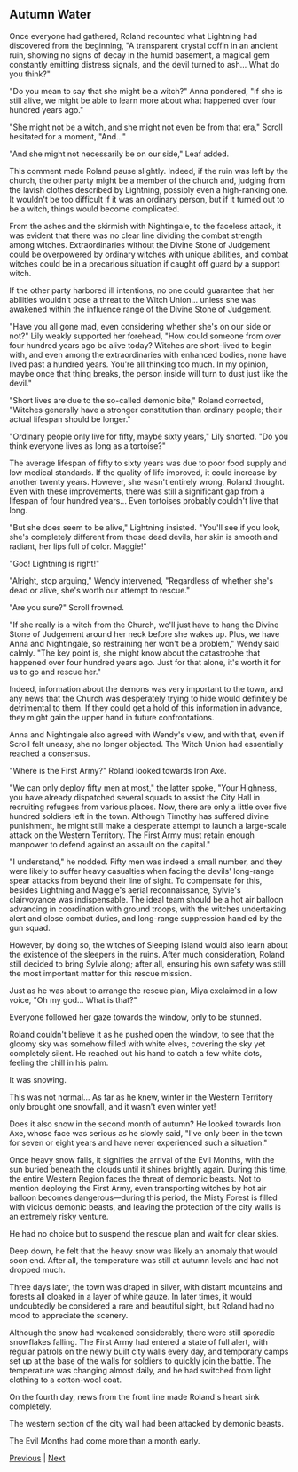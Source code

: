 ## Autumn Water
Once everyone had gathered, Roland recounted what Lightning had discovered from the beginning, "A transparent crystal coffin in an ancient ruin, showing no signs of decay in the humid basement, a magical gem constantly emitting distress signals, and the devil turned to ash... What do you think?"

"Do you mean to say that she might be a witch?" Anna pondered, "If she is still alive, we might be able to learn more about what happened over four hundred years ago."

"She might not be a witch, and she might not even be from that era," Scroll hesitated for a moment, "And…"

"And she might not necessarily be on our side," Leaf added.

This comment made Roland pause slightly. Indeed, if the ruin was left by the church, the other party might be a member of the church and, judging from the lavish clothes described by Lightning, possibly even a high-ranking one. It wouldn't be too difficult if it was an ordinary person, but if it turned out to be a witch, things would become complicated.

From the ashes and the skirmish with Nightingale, to the faceless attack, it was evident that there was no clear line dividing the combat strength among witches. Extraordinaries without the Divine Stone of Judgement could be overpowered by ordinary witches with unique abilities, and combat witches could be in a precarious situation if caught off guard by a support witch.

If the other party harbored ill intentions, no one could guarantee that her abilities wouldn't pose a threat to the Witch Union... unless she was awakened within the influence range of the Divine Stone of Judgement.

"Have you all gone mad, even considering whether she's on our side or not?" Lily weakly supported her forehead, "How could someone from over four hundred years ago be alive today? Witches are short-lived to begin with, and even among the extraordinaries with enhanced bodies, none have lived past a hundred years. You're all thinking too much. In my opinion, maybe once that thing breaks, the person inside will turn to dust just like the devil."

"Short lives are due to the so-called demonic bite," Roland corrected, "Witches generally have a stronger constitution than ordinary people; their actual lifespan should be longer."



"Ordinary people only live for fifty, maybe sixty years," Lily snorted. "Do you think everyone lives as long as a tortoise?" 

The average lifespan of fifty to sixty years was due to poor food supply and low medical standards. If the quality of life improved, it could increase by another twenty years. However, she wasn't entirely wrong, Roland thought. Even with these improvements, there was still a significant gap from a lifespan of four hundred years... Even tortoises probably couldn't live that long.



"But she does seem to be alive," Lightning insisted. "You'll see if you look, she's completely different from those dead devils, her skin is smooth and radiant, her lips full of color. Maggie!"



"Goo! Lightning is right!"



"Alright, stop arguing," Wendy intervened, "Regardless of whether she's dead or alive, she's worth our attempt to rescue."



"Are you sure?" Scroll frowned.



"If she really is a witch from the Church, we'll just have to hang the Divine Stone of Judgement around her neck before she wakes up. Plus, we have Anna and Nightingale, so restraining her won't be a problem," Wendy said calmly. "The key point is, she might know about the catastrophe that happened over four hundred years ago. Just for that alone, it's worth it for us to go and rescue her."



Indeed, information about the demons was very important to the town, and any news that the Church was desperately trying to hide would definitely be detrimental to them. If they could get a hold of this information in advance, they might gain the upper hand in future confrontations.



Anna and Nightingale also agreed with Wendy's view, and with that, even if Scroll felt uneasy, she no longer objected. The Witch Union had essentially reached a consensus.



"Where is the First Army?" Roland looked towards Iron Axe.



"We can only deploy fifty men at most," the latter spoke, "Your Highness, you have already dispatched several squads to assist the City Hall in recruiting refugees from various places. Now, there are only a little over five hundred soldiers left in the town. Although Timothy has suffered divine punishment, he might still make a desperate attempt to launch a large-scale attack on the Western Territory. The First Army must retain enough manpower to defend against an assault on the capital."



"I understand," he nodded. Fifty men was indeed a small number, and they were likely to suffer heavy casualties when facing the devils' long-range spear attacks from beyond their line of sight. To compensate for this, besides Lightning and Maggie's aerial reconnaissance, Sylvie's clairvoyance was indispensable. The ideal team should be a hot air balloon advancing in coordination with ground troops, with the witches undertaking alert and close combat duties, and long-range suppression handled by the gun squad.



However, by doing so, the witches of Sleeping Island would also learn about the existence of the sleepers in the ruins. After much consideration, Roland still decided to bring Sylvie along; after all, ensuring his own safety was still the most important matter for this rescue mission.



Just as he was about to arrange the rescue plan, Miya exclaimed in a low voice, "Oh my god... What is that?"



Everyone followed her gaze towards the window, only to be stunned.



Roland couldn't believe it as he pushed open the window, to see that the gloomy sky was somehow filled with white elves, covering the sky yet completely silent. He reached out his hand to catch a few white dots, feeling the chill in his palm.



It was snowing.



This was not normal... As far as he knew, winter in the Western Territory only brought one snowfall, and it wasn't even winter yet!



Does it also snow in the second month of autumn? He looked towards Iron Axe, whose face was serious as he slowly said, "I've only been in the town for seven or eight years and have never experienced such a situation."

Once heavy snow falls, it signifies the arrival of the Evil Months, with the sun buried beneath the clouds until it shines brightly again. During this time, the entire Western Region faces the threat of demonic beasts. Not to mention deploying the First Army, even transporting witches by hot air balloon becomes dangerous—during this period, the Misty Forest is filled with vicious demonic beasts, and leaving the protection of the city walls is an extremely risky venture.

He had no choice but to suspend the rescue plan and wait for clear skies.

Deep down, he felt that the heavy snow was likely an anomaly that would soon end. After all, the temperature was still at autumn levels and had not dropped much.

Three days later, the town was draped in silver, with distant mountains and forests all cloaked in a layer of white gauze. In later times, it would undoubtedly be considered a rare and beautiful sight, but Roland had no mood to appreciate the scenery.

Although the snow had weakened considerably, there were still sporadic snowflakes falling. The First Army had entered a state of full alert, with regular patrols on the newly built city walls every day, and temporary camps set up at the base of the walls for soldiers to quickly join the battle. The temperature was changing almost daily, and he had switched from light clothing to a cotton-wool coat.

On the fourth day, news from the front line made Roland's heart sink completely.

The western section of the city wall had been attacked by demonic beasts.

The Evil Months had come more than a month early.





[Previous](CH0318.md) | [Next](CH0320.md)
